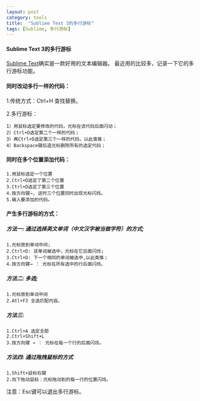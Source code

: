 ```yaml
---
layout: post
category: tools
title:  "Sublime Text 3的多行游标"
tags: [Sublime, 多行游标]
---
```

#### Sublime Text 3的多行游标

[Sublime Text](https://www.sublimetext.com/)确实是一款好用的文本编辑器。
最近用的比较多，记录一下它的多行游标功能。

#### 同时改动多行一样的代码：
1.传统方式：Ctrl+H 查找替换。

2.多行游标：

	1）用鼠标选定要修改的代码，光标在该代码后面闪动；
	2）Ctrl+D选定第二个一样的代码；
	3）再Ctrl+D选定第三个一样的代码，以此类推；
	4）Backspace键后退光标删除所有的选定代码；

#### 同时在多个位置添加代码：
	1.用鼠标选定一个位置
	2.Ctrl+D选定了第二个位置
	3.Ctrl+D选定了第三个位置
	4.按方向键→, 这时三个位置同时出现光标闪烁。
	5.输入要添加的代码。


#### 产生多行游标的方式：
##### 方法一: 通过选择英文单词（中文汉字被当做字符）的方式;
	1.光标放到单词中间;
	2.Ctrl+D: 该单词被选中，光标在它后面闪烁;
    3.Ctrl+D: 下一个相同的单词被选中,以此类推；
    4.按方向键→ ： 光标在所有选中的行后面闪烁。

##### 方法二: 多选;
	1.光标放到单词中间
	2.Atl+F3 全选匹配内容。

##### 方法三: 
    1.Ctrl+A 选定全部
    2.Ctrl+Shift+L
    3.按方向键 → ： 光标在每一个行的后面闪烁。

##### 方法四: 通过拖拽鼠标的方式
    1.Shift+鼠标右键
    2.向下拖动鼠标：光标拖动到的每一行的位置闪烁。


注意：Esc键可以退出多行游标。